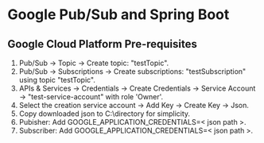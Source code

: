 <h1>Google Pub/Sub and Spring Boot</h1>
<h2>Google Cloud Platform Pre-requisites</h2>
<ol>
    <li>Pub/Sub -> Topic -> Create topic: "testTopic".</li>
    <li>Pub/Sub -> Subscriptions -> Create subscriptions: "testSubscription" using topic "testTopic".</li>
    <li>APIs & Services -> Credentials -> Create Credentials -> Service Account -> "test-service-account" with role 'Owner'.</li>
    <li>Select the creation service account -> Add Key -> Create Key -> Json.</li>
    <li>Copy downloaded json to C:\directory for simplicity.</li>
    <li>Pubisher: Add GOOGLE_APPLICATION_CREDENTIALS=< json path >.</li>
    <li>Subscriber: Add GOOGLE_APPLICATION_CREDENTIALS=< json path >.</li>
</ol>
